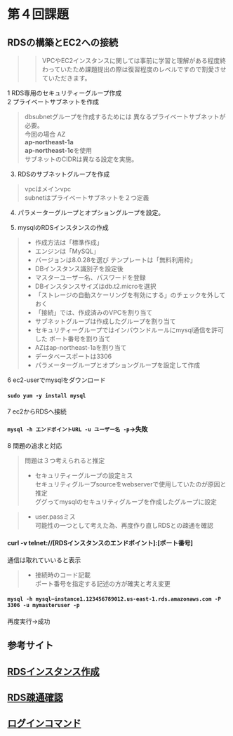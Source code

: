 # 第４回課題  
## RDSの構築とEC2への接続  

>> VPCやEC2インスタンスに関しては事前に学習と理解がある程度終わっていたため課題提出の際は復習程度のレベルですので割愛させていただきます。  

1 RDS専用のセキュリティーグループ作成  
2 プライベートサブネットを作成  
>dbsubnetグループを作成するためには
>異なるプライベートサブネットが必要。  
>今回の場合 AZ  
**ap-northeast-1a**  
**ap-northeast-1c**を使用  
サブネットのCIDRは異なる設定を実施。  

3. RDSのサブネットグループを作成  
>vpcはメインvpc  
>subnetはプライベートサブネットを２つ定義  

4. パラメーターグループとオプショングループを設定。

5. mysqlのRDSインスタンスの作成  
> - 作成方法は「標準作成」  
> - エンジンは「MySQL」  
> - バージョンは8.0.28を選び
テンプレートは「無料利用枠」  
> - DBインスタンス識別子を設定後  
> - マスターユーザー名、パスワードを登録  
> - DBインスタンスサイズはdb.t2.microを選択  
> - 「ストレージの自動スケーリングを有効にする」のチェックを外しておく  
> - 「接続」では、作成済みのVPCを割り当て  
> - サブネットグループは作成したグループを割り当て  
> - セキュリティーグループではインバウンドルールにmysql通信を許可した
ポート番号を割り当て  
> - AZはap-northeast-1aを割り当て  
> - データベースポートは3306  
> - パラメーターグループとオプショングループを設定して作成  

6 ec2-userでmysqlをダウンロード  
#### `sudo yum -y install mysql`  

7 ec2からRDSへ接続  
#### `mysql -h エンドポイントURL -u ユーザー名 -p`→失敗  

8 問題の追求と対応  
>問題は３つ考えられると推定  
> - セキュリティーグループの設定ミス  
> セキュリティグループsourceをwebserverで使用していたのが原因と推定  
> ググってmysqlのセキュリティグループを作成したグループに設定  

> - user.passミス  
> 可能性の一つとして考えた為、再度作り直しRDSとの疎通を確認  
#### curl -v telnet://[RDSインスタンスのエンドポイント]:[ポート番号]  
通信は取れていいると表示  
> - 接続時のコード記載  
> ポート番号を指定する記述の方が確実と考え変更  
#### `mysql -h mysql–instance1.123456789012.us-east-1.rds.amazonaws.com -P 3306 -u mymasteruser -p`  
再度実行→成功


## 参考サイト
## [RDSインスタンス作成](https://100webdesign.jp/services/web_knowhow/aws-site/web_knowhow-21162/)  
## [RDS疎通確認](https://oji-cloud.net/2019/10/04/post-3184/)
## [ログインコマンド](https://docs.aws.amazon.com/ja_jp/AmazonRDS/latest/UserGuide/USER_ConnectToInstance.html)
